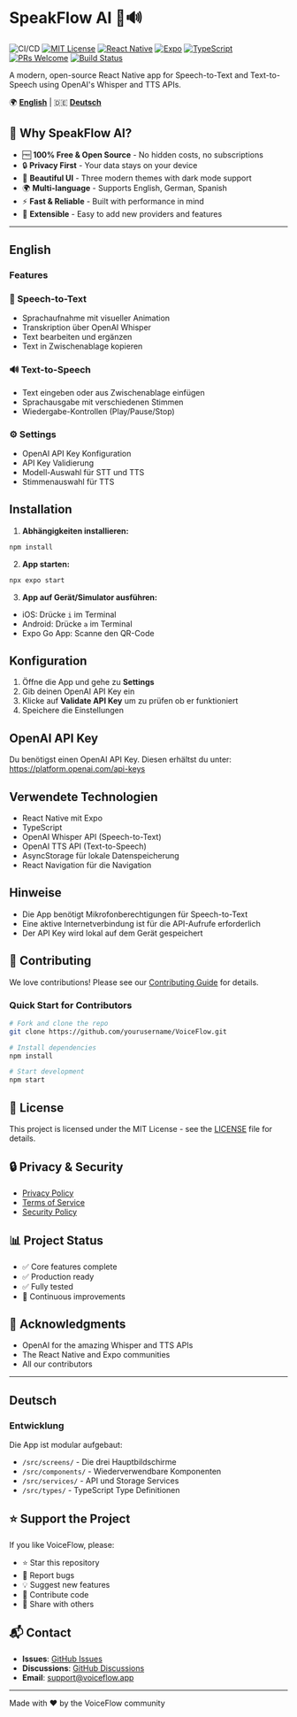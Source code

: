 # SpeakFlow AI 🎤🔊

![CI/CD](https://github.com/AndreasKalkusinski/VoiceFlow/actions/workflows/ci.yml/badge.svg)
[![MIT License](https://img.shields.io/badge/License-MIT-green.svg)](https://choosealicense.com/licenses/mit/)
[![React Native](https://img.shields.io/badge/React%20Native-0.79-blue.svg)](https://reactnative.dev/)
[![Expo](https://img.shields.io/badge/Expo-53-000.svg)](https://expo.dev/)
[![TypeScript](https://img.shields.io/badge/TypeScript-5.8-blue.svg)](https://www.typescriptlang.org/)
[![PRs Welcome](https://img.shields.io/badge/PRs-welcome-brightgreen.svg)](CONTRIBUTING.md)
[![Build Status](https://img.shields.io/github/actions/workflow/status/AndreasKalkusinski/VoiceFlow/ci.yml)](https://github.com/AndreasKalkusinski/VoiceFlow/actions)

A modern, open-source React Native app for Speech-to-Text and Text-to-Speech using OpenAI's Whisper and TTS APIs.

🌍 **[English](#english)** | 🇩🇪 **[Deutsch](#deutsch)**

## 🌟 Why SpeakFlow AI?

- 🆓 **100% Free & Open Source** - No hidden costs, no subscriptions
- 🔒 **Privacy First** - Your data stays on your device
- 🎨 **Beautiful UI** - Three modern themes with dark mode support
- 🌍 **Multi-language** - Supports English, German, Spanish
- ⚡ **Fast & Reliable** - Built with performance in mind
- 🧩 **Extensible** - Easy to add new providers and features

---

## English

### Features

### 🎤 Speech-to-Text

- Sprachaufnahme mit visueller Animation
- Transkription über OpenAI Whisper
- Text bearbeiten und ergänzen
- Text in Zwischenablage kopieren

### 🔊 Text-to-Speech

- Text eingeben oder aus Zwischenablage einfügen
- Sprachausgabe mit verschiedenen Stimmen
- Wiedergabe-Kontrollen (Play/Pause/Stop)

### ⚙️ Settings

- OpenAI API Key Konfiguration
- API Key Validierung
- Modell-Auswahl für STT und TTS
- Stimmenauswahl für TTS

## Installation

1. **Abhängigkeiten installieren:**

```bash
npm install
```

2. **App starten:**

```bash
npx expo start
```

3. **App auf Gerät/Simulator ausführen:**

- iOS: Drücke `i` im Terminal
- Android: Drücke `a` im Terminal
- Expo Go App: Scanne den QR-Code

## Konfiguration

1. Öffne die App und gehe zu **Settings**
2. Gib deinen OpenAI API Key ein
3. Klicke auf **Validate API Key** um zu prüfen ob er funktioniert
4. Speichere die Einstellungen

## OpenAI API Key

Du benötigst einen OpenAI API Key. Diesen erhältst du unter:
https://platform.openai.com/api-keys

## Verwendete Technologien

- React Native mit Expo
- TypeScript
- OpenAI Whisper API (Speech-to-Text)
- OpenAI TTS API (Text-to-Speech)
- AsyncStorage für lokale Datenspeicherung
- React Navigation für die Navigation

## Hinweise

- Die App benötigt Mikrofonberechtigungen für Speech-to-Text
- Eine aktive Internetverbindung ist für die API-Aufrufe erforderlich
- Der API Key wird lokal auf dem Gerät gespeichert

## 🤝 Contributing

We love contributions! Please see our [Contributing Guide](CONTRIBUTING.md) for details.

### Quick Start for Contributors

```bash
# Fork and clone the repo
git clone https://github.com/yourusername/VoiceFlow.git

# Install dependencies
npm install

# Start development
npm start
```

## 📜 License

This project is licensed under the MIT License - see the [LICENSE](LICENSE) file for details.

## 🔒 Privacy & Security

- [Privacy Policy](PRIVACY.md)
- [Terms of Service](TERMS.md)
- [Security Policy](SECURITY.md)

## 📊 Project Status

- ✅ Core features complete
- ✅ Production ready
- ✅ Fully tested
- 🚧 Continuous improvements

## 🙏 Acknowledgments

- OpenAI for the amazing Whisper and TTS APIs
- The React Native and Expo communities
- All our contributors

---

## Deutsch

### Entwicklung

Die App ist modular aufgebaut:

- `/src/screens/` - Die drei Hauptbildschirme
- `/src/components/` - Wiederverwendbare Komponenten
- `/src/services/` - API und Storage Services
- `/src/types/` - TypeScript Type Definitionen

## ⭐ Support the Project

If you like VoiceFlow, please:

- ⭐ Star this repository
- 🐛 Report bugs
- 💡 Suggest new features
- 🤝 Contribute code
- 📣 Share with others

## 📬 Contact

- **Issues**: [GitHub Issues](https://github.com/yourusername/VoiceFlow/issues)
- **Discussions**: [GitHub Discussions](https://github.com/yourusername/VoiceFlow/discussions)
- **Email**: support@voiceflow.app

---

Made with ❤️ by the VoiceFlow community
